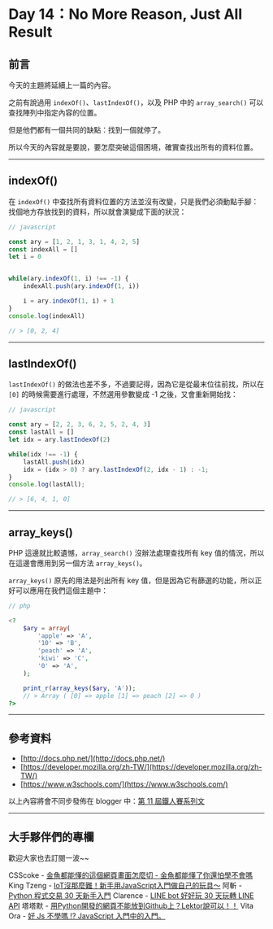 # Day 14：No More Reason, Just All Result

## 前言

今天的主題將延續上一篇的內容。

之前有說過用 `indexOf()`、`lastIndexOf()`，以及 PHP 中的 `array_search()` 可以查找陣列中指定內容的位置。

但是他們都有一個共同的缺點：找到一個就停了。

所以今天的內容就是要說，要怎麼突破這個困境，確實查找出所有的資料位置。

----

## indexOf()

在 `indexOf()` 中查找所有資料位置的方法並沒有改變，只是我們必須動點手腳：找個地方存放找到的資料，所以就會演變成下面的狀況：

```javascript
// javascript

const ary = [1, 2, 1, 3, 1, 4, 2, 5]
const indexAll = []
let i = 0


while(ary.indexOf(1, i) !== -1) {
    indexAll.push(ary.indexOf(1, i))

    i = ary.indexOf(1, i) + 1
}
console.log(indexAll)

// > [0, 2, 4]
```

----

## lastIndexOf()

`lastIndexOf()` 的做法也差不多，不過要記得，因為它是從最末位往前找，所以在 `[0]` 的時候需要進行處理，不然選用參數變成 -1 之後，又會重新開始找：

```javascript
// javascript

const ary = [2, 2, 3, 6, 2, 5, 2, 4, 3]
const lastAll = []
let idx = ary.lastIndexOf(2)

while(idx !== -1) {
    lastAll.push(idx)
    idx = (idx > 0) ? ary.lastIndexOf(2, idx - 1) : -1;
}
console.log(lastAll);

// > [6, 4, 1, 0]
```

----

## array_keys()

PHP 這邊就比較遺憾，`array_search()` 沒辦法處理查找所有 key 值的情況，所以在這邊會應用到另一個方法 `array_keys()`。

`array_keys()` 原先的用法是列出所有 key 值，但是因為它有篩選的功能，所以正好可以應用在我們這個主題中：

```php
// php

<?
    $ary = array(
        'apple' => 'A',
        '10' => 'B',
        'peach' => 'A',
        'kiwi' => 'C',
        '0' => 'A',
    );

    print_r(array_keys($ary, 'A'));
    // > Array ( [0] => apple [1] => peach [2] => 0 )
?>
```

---

## 參考資料

- [http://docs.php.net/](http://docs.php.net/)
- [https://developer.mozilla.org/zh-TW/](https://developer.mozilla.org/zh-TW/)
- [https://www.w3schools.com/](https://www.w3schools.com/)

以上內容將會不同步發佈在 blogger 中：[第 11 屆鐵人賽系列文](https://blog.hinahina.tw/search/label/2020%20%E9%90%B5%E4%BA%BA%E8%B3%BD)

----

## 大手夥伴們的專欄

歡迎大家也去訂閱一波~~

CSScoke - [金魚都能懂的這個網頁畫面怎麼切 - 金魚都能懂了你還怕學不會嗎](https://ithelp.ithome.com.tw/users/20112550/ironman/2623)
King Tzeng - [IoT沒那麼難！新手用JavaScript入門做自己的玩具～](https://ithelp.ithome.com.tw/users/20103130/ironman/2125)
阿斬 - [Python 程式交易 30 天新手入門](https://ithelp.ithome.com.tw/users/20120536/ironman/2571)
Clarence - [LINE bot 好好玩 30 天玩轉 LINE API](https://ithelp.ithome.com.tw/users/20117701/ironman/2634)
塔塔默 - [用Python開發的網頁不能放到Github上？Lektor說可以！！](https://ithelp.ithome.com.tw/users/20112552/ironman/2735)
Vita Ora - [好 Js 不學嗎 !? JavaScript 入門中的入門。](https://ithelp.ithome.com.tw/users/20112656/ironman/2782)